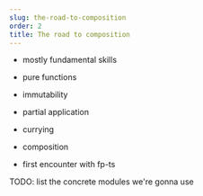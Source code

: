 ```yaml
---
slug: the-road-to-composition
order: 2
title: The road to composition
---
```


- mostly fundamental skills
- pure functions
- immutability
- partial application
- currying
- composition

- first encounter with fp-ts

TODO: list the concrete modules we're gonna use
